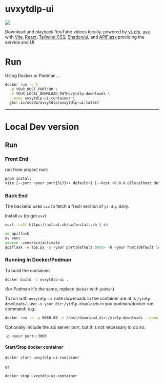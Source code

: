 # uvxytdlp-ui

[![](https://img.shields.io/badge/SYRUPY-CONTAINMENT-blue?style=for-the-badge)](https://github.com/ocodo/uvxytlp/pkgs/container/uvxytdlp%2Fuvxytdlp-ui)

Download and playback YouTube videos locally, powered by [yt-dlp](https://github.com/yt-dlp/yt-dlp), [uvx](https://astral.sh/uv) with [Vite](https://vitejs.dev), [React](https://react.dev), [Tailwind CSS](https://tailwindcss.com), [Shadcn/ui](https://ui.shadcn.com), and [APIFlask](https://apiflask.com) providing the service and UI.

# Run

Using Docker or Podman... 

```bash
docker run -d \
  -p YOUR_HOST_PORT:80 \
  -v YOUR_LOCAL_DOWNLOAD_PATH:/ytdlp-downloads \
  --name uvxytdlp-ui-container \
  ghcr.io/ocodo/uvxytdlp/uvxytdlp-ui:latest
```

- - -

# Local Dev version

## Run

### Front End

run from project root:

```sh
pnpm install
vite [--port <your port|5173++ default>] [--host <0.0.0.0|localhost default>
```

### Back End

The backend uses `uvx` to fetch a fresh version of `yt-dlp` daily.

Install `uv` (to get `uvx`)

```sh
curl -LsSf https://astral.sh/uv/install.sh | sh
```

```sh
cd apiflask
uv venv
source .venv/bin/activate
apiflask -A app.py -p <your port|default 5000> -h <your host|default localhost>
```

### Running in Docker/Podman

To build the container:

```sh
docker build -t uvxytdlp-ui .
```

(for Podman it's the same, replace `docker` with `podman`)

To run with `uvxytdlp-ui` note downloads in the container are at is `/ytdlp-downloads/`. use `-v your_dir:/ytdlp-downloads` in you podman/docker run command: e.g.:

```sh
docker run -d -p 8080:80 -v /host/download_dir:/ytdlp-downloads --name uvxytdlp-ui-container uvxytdlp-ui
```

Optionally include the api server port, but it is not necessary to do so:

```sh
-p <your port>:3000
```

#### Start/Stop docker container

```sh
docker start uvxytdlp-ui-container
```

or

```sh
docker stop uvxytdlp-ui-container
```
